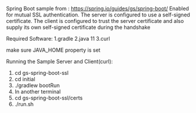 Spring Boot sample from : https://spring.io/guides/gs/spring-boot/
Enabled for mutual SSL authentication. The server is configured to use a self-signed certificate.
The client is configured to trust the server certificate and also supply its own self-signed certificate during the handshake

Required Software:
1.gradle
2.java 11
3.curl

make sure JAVA_HOME property is set

Running the Sample Server and Client(curl):

1. cd gs-spring-boot-ssl
2. cd initial
3. ./gradlew bootRun
4. In another terminal
5. cd gs-spring-boot-ssl/certs
6. ./run.sh 
